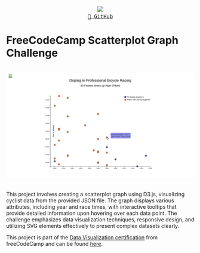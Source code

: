 <p align="center">
  <img src="https://skillicons.dev/icons?i=d3,js,html,css" /> <br/>
  <a href="https://github.com/mateus-sartorio/scatterplot-graph"><kbd>🔵 GitHub</kbd></a>
</p>

# FreeCodeCamp Scatterplot Graph Challenge

<br>

<div align="center">
  <img src="./assets/demonstration.png" alt="Graph visualization"/>
</div>

<br>

This project involves creating a scatterplot graph using D3.js, visualizing cyclist data from the provided JSON file. The graph displays various attributes, including year and race times, with interactive tooltips that provide detailed information upon hovering over each data point. The challenge emphasizes data visualization techniques, responsive design, and utilizing SVG elements effectively to present complex datasets clearly.

This project is part of the [Data Visualization certification](https://www.freecodecamp.org/learn/data-visualization) from freeCodeCamp and can be found [here](https://www.freecodecamp.org/learn/data-visualization/data-visualization-projects/visualize-data-with-a-scatterplot-graph).
